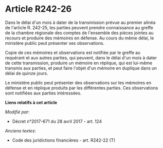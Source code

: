 # Article R242-26

Dans le délai d'un mois à dater de la transmission prévue au premier alinéa de l'article R. 242-25, les parties peuvent
prendre connaissance au greffe de la chambre régionale des comptes de l'ensemble des pièces jointes au recours et produire
des mémoires en défense. Au cours du même délai, le ministère public peut présenter ses observations.

Copie de ces mémoires et observations est notifiée par le greffe au requérant et aux autres parties, qui peuvent, dans le
délai d'un mois à dater de cette transmission, produire un mémoire en réplique, qui est lui-même transmis aux parties, et
peut faire l'objet d'un mémoire en duplique dans un délai de quinze jours.

Le ministère public peut présenter des observations sur les mémoires en défense et en réplique produits par les différentes
parties. Ces observations sont notifiées aux parties intéressées.

**Liens relatifs à cet article**

_Modifié par_:

  - Décret n°2017-671 du 28 avril 2017 - art. 124

_Anciens textes_:

  - Code des juridictions financières - art. R242-22 (T)
